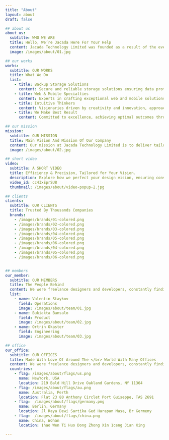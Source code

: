 ```yaml
---
title: "About"
layout: about
draft: false

## about us
about_us:
  subtitle: WHO WE ARE
  title: Hello, We’re Jacada Here For Your Help
  content: Jacada Technology Limited was founded as a result of the ever-increasing need of real-time, accessible, efficiency, fast and accurate technology solutions that are tailor made to complement the business processes at work place. With this we have embarked on a journey to become a both SaaS and on premises solution provider, to achieve this we have strategically partnered with like-minded organization to provide the best solutions in the region and beyond.
  image: /images/about/01.jpg

## our works
works:
  subtitle: OUR WORKS
  title: What We Do
  list:
    - title: Backup Storage Solutions
      content: Secure and reliable storage solutions ensuring data protection and accessibility, safeguarding your digital assets with seamless backup and recovery.
    - title: Web & Mobile Specialties
      content: Experts in crafting exceptional web and mobile solutions, combining creativity and technology to deliver intuitive, responsive, and feature-rich experiences for users.
    - title: Intuitive Thinkers
      content: Visionaries driven by creativity and innovation, approaching challenges with insightful and instinctive perspectives, shaping solutions that resonate with clarity and brilliance.
    - title: We Make Best Result
      content: Committed to excellence, achieving optimal outcomes through dedicated expertise and meticulous execution, ensuring the finest results that surpass expectations and propel success.

## our mission
mission:
  subtitle: OUR MISSION
  title: Main Vision And Mission Of Our Company
  content: Our mission at Jacada Technology Limited is to deliver tailored, efficient, and accurate technology solutions, both SaaS and on-premises, for optimal business process enhancement, in strategic collaboration with like-minded partners.
  image: /images/about/02.jpg

## short video
video:
  subtitle: A SHORT VIDEO
  title: Efficiency & Precision, Tailored for Your Vision.
  description: Explore how we perfect your design vision, ensuring consistency and precision in every interaction. Tailored solutions for you.
  video_id: cc4IxEprSU8
  thumbnail: /images/about/video-popup-2.jpg

## clients
clients:
  subtitle: OUR CLIENTS
  title: Trusted By Thousands Companies
  brands:
    - /images/brands/01-colored.png
    - /images/brands/02-colored.png
    - /images/brands/03-colored.png
    - /images/brands/04-colored.png
    - /images/brands/05-colored.png
    - /images/brands/06-colored.png
    - /images/brands/04-colored.png
    - /images/brands/05-colored.png
    - /images/brands/06-colored.png


## members
our_member:
  subtitle: OUR MEMBERS
  title: The People Behind
  content: We were freelance designers and developers, constantly finding </br> ourselves deep in vague feedback. This made every client and team
  list:
    - name: Valentin Staykov
      field: Operations
      image: /images/about/team/01.jpg
    - name: Bukiakta Bansalo
      field: Product
      image: /images/about/team/02.jpg
    - name: Ortrin Okaster
      field: Engineering
      image: /images/about/team/03.jpg

## office
our_office:
  subtitle: OUR OFFICES
  title: Made With Love Of Around The </br> World With Many Offices
  content: We were freelance designers and developers, constantly finding </br> ourselves deep in vague feedback. This made every client and team
  countries:
    - flag: /images/about/flags/us.png
      name: NewYork, USA
      location: 219 Bald Hill Drive Oakland Gardens, NY 11364
    - flag: /images/about/flags/au.png
      name: Australia, Perth
      location: Flat 23 80 Anthony Circlet Port Guiseppe, TAS 2691
    - flag:  /images/about/flags/germany.png
      name: Berlin, Germany
      location: Jl Raya Dewi Sartika Ged Harapan Masa, Br Germeny
    - flag:  /images/about/flags/china.png
      name: China, Wohan
      location: 1hao Wen Ti Huo Dong Zhong Xin 1ceng Jian Xing

---
```


